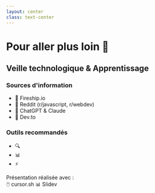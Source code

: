 ```yaml
---
layout: center
class: text-center
---
```


# Pour aller plus loin 🚀


## Veille technologique & Apprentissage

<v-clicks>
<div class="grid grid-cols-2 gap-4 mt-4">
  <div class="text-left">
    <h3 class="mb-2">Sources d'information</h3>
    <ul class="space-y-2">
      <li>🎥 Fireship.io</li>
      <li>📱 Reddit (r/javascript, r/webdev)</li>
      <li>🤖 ChatGPT & Claude</li>
      <li>📝 Dev.to</li>
      <!-- Placeholder pour d'autres sources -->
    </ul>
  </div>
  <div class="text-left">
    <h3 class="mb-2">Outils recommandés</h3>
    <ul class="space-y-2">
      <li>🔍 <!-- Placeholder outil 1 --></li>
      <li>📊 <!-- Placeholder outil 2 --></li>
      <li>⚡️ <!-- Placeholder outil 3 --></li>
    </ul>
  </div>
</div>

<div class="mt-8 text-m text-gray-800">
  Présentation réalisée avec :
  <div class="flex justify-center items-center gap-4 mt-2">
    <span>🖱️ cursor.sh</span>
    <span>📊 Slidev</span>
  </div>
</div>


</v-clicks>
